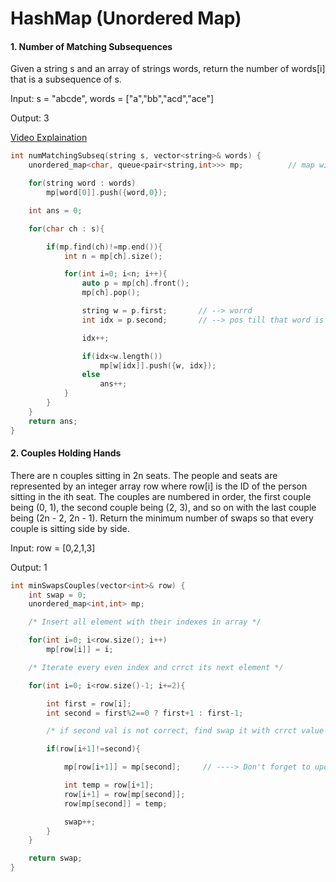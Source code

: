 # HashMap (Unordered Map)

#### 1. Number of Matching Subsequences
Given a string s and an array of strings words, return the number of words[i] that is a subsequence of s.

Input: s = "abcde", words = ["a","bb","acd","ace"]

Output: 3

[Video Explaination](https://www.youtube.com/watch?v=Vch3pFgmKD8)

```cpp
int numMatchingSubseq(string s, vector<string>& words) {
    unordered_map<char, queue<pair<string,int>>> mp;          // map with keys a-z --> storing all words waiting for char word[pos]

    for(string word : words)
        mp[word[0]].push({word,0});

    int ans = 0;

    for(char ch : s){

        if(mp.find(ch)!=mp.end()){
            int n = mp[ch].size();

            for(int i=0; i<n; i++){
                auto p = mp[ch].front();
                mp[ch].pop();

                string w = p.first;       // --> worrd
                int idx = p.second;       // --> pos till that word is matched so far

                idx++;

                if(idx<w.length())
                    mp[w[idx]].push({w, idx});
                else
                    ans++;
            }
        }
    }
    return ans;   
}
```

#### 2. Couples Holding Hands
There are n couples sitting in 2n seats. The people and seats are represented by an integer array row where row[i] is the ID of the person sitting in the ith seat. The couples are numbered in order, the first couple being (0, 1), the second couple being (2, 3), and so on with the last couple being (2n - 2, 2n - 1).
Return the minimum number of swaps so that every couple is sitting side by side.

Input: row = [0,2,1,3]

Output: 1

```cpp
int minSwapsCouples(vector<int>& row) {
    int swap = 0;
    unordered_map<int,int> mp;            

    /* Insert all element with their indexes in array */

    for(int i=0; i<row.size(); i++)
        mp[row[i]] = i;

    /* Iterate every even index and crrct its next element */

    for(int i=0; i<row.size()-1; i+=2){

        int first = row[i];
        int second = first%2==0 ? first+1 : first-1;

        /* if second val is not correct, find swap it with crrct value and increment the count */

        if(row[i+1]!=second){

            mp[row[i+1]] = mp[second];     // ----> Don't forget to update the index in hashmap

            int temp = row[i+1];
            row[i+1] = row[mp[second]];
            row[mp[second]] = temp;

            swap++;
        }
    }

    return swap;
}
```
